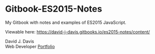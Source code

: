 
# Gitbook-ES2015-Notes
My Gitbook with notes and examples of ES2015 JavaScript.

Viewable here: https://david-j-davis.gitbooks.io/es2015-notes/content/

David J. Davis  
Web Developer
[Portfolio](http://david-james-davis.com)
